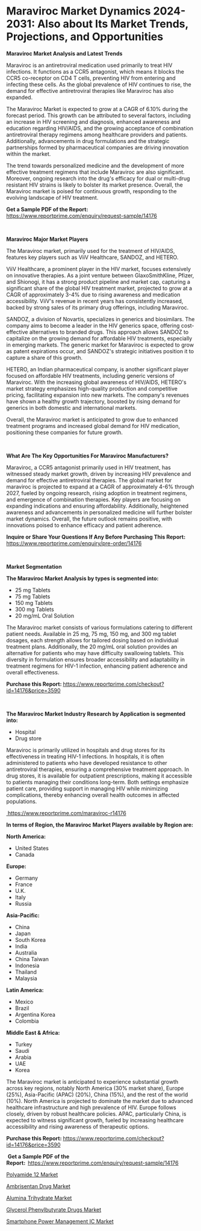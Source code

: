 <p><h1>Maraviroc Market Dynamics 2024-2031: Also about Its Market Trends, Projections, and Opportunities</h1></p><p><strong>Maraviroc Market Analysis and Latest Trends</strong></p>
<p><p>Maraviroc is an antiretroviral medication used primarily to treat HIV infections. It functions as a CCR5 antagonist, which means it blocks the CCR5 co-receptor on CD4 T cells, preventing HIV from entering and infecting these cells. As the global prevalence of HIV continues to rise, the demand for effective antiretroviral therapies like Maraviroc has also expanded.</p><p>The Maraviroc Market is expected to grow at a CAGR of 6.10% during the forecast period. This growth can be attributed to several factors, including an increase in HIV screening and diagnosis, enhanced awareness and education regarding HIV/AIDS, and the growing acceptance of combination antiretroviral therapy regimens among healthcare providers and patients. Additionally, advancements in drug formulations and the strategic partnerships formed by pharmaceutical companies are driving innovation within the market.</p><p>The trend towards personalized medicine and the development of more effective treatment regimens that include Maraviroc are also significant. Moreover, ongoing research into the drug's efficacy for dual or multi-drug resistant HIV strains is likely to bolster its market presence. Overall, the Maraviroc market is poised for continuous growth, responding to the evolving landscape of HIV treatment.</p></p>
<p><strong>Get a Sample PDF of the Report:&nbsp;</strong> <a href="https://www.reportprime.com/enquiry/request-sample/14176?utm_campaign=16&utm_medium=2&utm_source=Github&utm_content=ia&utm_term=29112024&utm_id=maraviroc">https://www.reportprime.com/enquiry/request-sample/14176</a></p>
<p>&nbsp;</p>
<p><strong>Maraviroc Major Market Players</strong></p>
<p><p>The Maraviroc market, primarily used for the treatment of HIV/AIDS, features key players such as ViiV Healthcare, SANDOZ, and HETERO. </p><p>ViiV Healthcare, a prominent player in the HIV market, focuses extensively on innovative therapies. As a joint venture between GlaxoSmithKline, Pfizer, and Shionogi, it has a strong product pipeline and market cap, capturing a significant share of the global HIV treatment market, projected to grow at a CAGR of approximately 3-4% due to rising awareness and medication accessibility. ViiV's revenue in recent years has consistently increased, backed by strong sales of its primary drug offerings, including Maraviroc.</p><p>SANDOZ, a division of Novartis, specializes in generics and biosimilars. The company aims to become a leader in the HIV generics space, offering cost-effective alternatives to branded drugs. This approach allows SANDOZ to capitalize on the growing demand for affordable HIV treatments, especially in emerging markets. The generic market for Maraviroc is expected to grow as patent expirations occur, and SANDOZ's strategic initiatives position it to capture a share of this growth.</p><p>HETERO, an Indian pharmaceutical company, is another significant player focused on affordable HIV treatments, including generic versions of Maraviroc. With the increasing global awareness of HIV/AIDS, HETERO's market strategy emphasizes high-quality production and competitive pricing, facilitating expansion into new markets. The company's revenues have shown a healthy growth trajectory, boosted by rising demand for generics in both domestic and international markets.</p><p>Overall, the Maraviroc market is anticipated to grow due to enhanced treatment programs and increased global demand for HIV medication, positioning these companies for future growth.</p></p>
<p>&nbsp;</p>
<p><strong>What Are The Key Opportunities For Maraviroc Manufacturers?</strong></p>
<p><p>Maraviroc, a CCR5 antagonist primarily used in HIV treatment, has witnessed steady market growth, driven by increasing HIV prevalence and demand for effective antiretroviral therapies. The global market for maraviroc is projected to expand at a CAGR of approximately 4-6% through 2027, fueled by ongoing research, rising adoption in treatment regimens, and emergence of combination therapies. Key players are focusing on expanding indications and ensuring affordability. Additionally, heightened awareness and advancements in personalized medicine will further bolster market dynamics. Overall, the future outlook remains positive, with innovations poised to enhance efficacy and patient adherence.</p></p>
<p><strong>Inquire or Share Your Questions If Any Before Purchasing This Report:</strong> <a href="https://www.reportprime.com/enquiry/pre-order/14176?utm_campaign=16&utm_medium=2&utm_source=Github&utm_content=ia&utm_term=29112024&utm_id=maraviroc">https://www.reportprime.com/enquiry/pre-order/14176</a></p>
<p>&nbsp;</p>
<p><strong>Market Segmentation</strong></p>
<p><strong>The Maraviroc Market Analysis by types is segmented into:</strong></p>
<p><ul><li>25 mg Tablets</li><li>75 mg Tablets</li><li>150 mg Tablets</li><li>300 mg Tablets</li><li>20 mg/mL Oral Solution</li></ul></p>
<p><p>The Maraviroc market consists of various formulations catering to different patient needs. Available in 25 mg, 75 mg, 150 mg, and 300 mg tablet dosages, each strength allows for tailored dosing based on individual treatment plans. Additionally, the 20 mg/mL oral solution provides an alternative for patients who may have difficulty swallowing tablets. This diversity in formulation ensures broader accessibility and adaptability in treatment regimens for HIV-1 infection, enhancing patient adherence and overall effectiveness.</p></p>
<p><strong>Purchase this Report:&nbsp;</strong><a href="https://www.reportprime.com/checkout?id=14176&price=3590&utm_campaign=16&utm_medium=2&utm_source=Github&utm_content=ia&utm_term=29112024&utm_id=maraviroc">https://www.reportprime.com/checkout?id=14176&price=3590</a></p>
<p>&nbsp;</p>
<p><strong>The Maraviroc Market Industry Research by Application is segmented into:</strong></p>
<p><ul><li>Hospital</li><li>Drug store</li></ul></p>
<p><p>Maraviroc is primarily utilized in hospitals and drug stores for its effectiveness in treating HIV-1 infections. In hospitals, it is often administered to patients who have developed resistance to other antiretroviral therapies, ensuring a comprehensive treatment approach. In drug stores, it is available for outpatient prescriptions, making it accessible to patients managing their conditions long-term. Both settings emphasize patient care, providing support in managing HIV while minimizing complications, thereby enhancing overall health outcomes in affected populations.</p></p>
<p><a href="https://www.reportprime.com/maraviroc-r14176?utm_campaign=16&utm_medium=2&utm_source=Github&utm_content=ia&utm_term=29112024&utm_id=maraviroc">&nbsp;https://www.reportprime.com/maraviroc-r14176</a></p>
<p><strong>In terms of Region, the Maraviroc Market Players available by Region are:</strong></p>
<p>
    <p> <strong> North America: </strong>
        <ul>
            <li>United States</li>
            <li>Canada</li>
        </ul>
        </p> 
    <p> <strong> Europe: </strong>
        <ul>
            <li>Germany</li>
            <li>France</li>
            <li>U.K.</li>
            <li>Italy</li>
            <li>Russia</li>
        </ul>
        </p> 
    <p> <strong> Asia-Pacific: </strong>
        <ul>
            <li>China</li>
            <li>Japan</li>
            <li>South Korea</li>
            <li>India</li>
            <li>Australia</li>
            <li>China Taiwan</li>
            <li>Indonesia</li>
            <li>Thailand</li>
            <li>Malaysia</li>
        </ul>
        </p> 
    <p> <strong> Latin America: </strong>
        <ul>
            <li>Mexico</li>
            <li>Brazil</li>
            <li>Argentina Korea</li>
            <li>Colombia</li>
        </ul>
        </p> 
    <p> <strong> Middle East & Africa: </strong>
        <ul>
            <li>Turkey</li>
            <li>Saudi</li>
            <li>Arabia</li>
            <li>UAE</li>
            <li>Korea</li>
        </ul>
    </p>
    </p>
<p><p>The Maraviroc market is anticipated to experience substantial growth across key regions, notably North America (30% market share), Europe (25%), Asia-Pacific (APAC) (20%), China (15%), and the rest of the world (10%). North America is projected to dominate the market due to advanced healthcare infrastructure and high prevalence of HIV. Europe follows closely, driven by robust healthcare policies. APAC, particularly China, is expected to witness significant growth, fueled by increasing healthcare accessibility and rising awareness of therapeutic options.</p></p>
<p><strong>Purchase this Report: </strong><a href="https://www.reportprime.com/checkout?id=14176&price=3590&utm_campaign=16&utm_medium=2&utm_source=Github&utm_content=ia&utm_term=29112024&utm_id=maraviroc">https://www.reportprime.com/checkout?id=14176&price=3590</a></p>
<p>&nbsp;<strong>Get a Sample PDF of the Report:&nbsp;&nbsp;</strong><a href="https://www.reportprime.com/enquiry/request-sample/14176?utm_campaign=16&utm_medium=2&utm_source=Github&utm_content=ia&utm_term=29112024&utm_id=maraviroc">https://www.reportprime.com/enquiry/request-sample/14176</a></p>
<p><strong></strong></p>
<p><p><a href="https://www.linkedin.com/pulse/competitive-landscape-analysis-polyamide-12-market-highlighting-gryfe?utm_campaign=16&utm_medium=2&utm_source=Github&utm_content=ia&utm_term=29112024&utm_id=maraviroc">Polyamide 12 Market</a></p><p><a href="https://github.com/YashRP12/Market-Research-Report-List-6/blob/main/ambrisentan-drug-market.md?utm_campaign=16&utm_medium=2&utm_source=Github&utm_content=ia&utm_term=29112024&utm_id=maraviroc">Ambrisentan Drug Market</a></p><p><a href="https://www.linkedin.com/pulse/global-alumina-trihydrate-market-analysis-size-share-revenue-7bfpe?utm_campaign=16&utm_medium=2&utm_source=Github&utm_content=ia&utm_term=29112024&utm_id=maraviroc">Alumina Trihydrate Market</a></p><p><a href="https://issuu.com/reportprime-2/docs/glycerol-phenylbutyrate-drugs-market-size-2030.ppt?utm_campaign=16&utm_medium=2&utm_source=Github&utm_content=ia&utm_term=29112024&utm_id=maraviroc">Glycerol Phenylbutyrate Drugs Market</a></p><p><a href="https://issuu.com/reportprime-2/docs/smartphone-power-management-ic-market-size-2030.pp?utm_campaign=16&utm_medium=2&utm_source=Github&utm_content=ia&utm_term=29112024&utm_id=maraviroc">Smartphone Power Management IC Market</a></p></p>